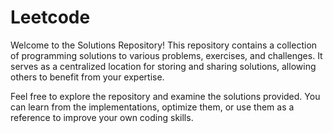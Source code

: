 # Leetcode

Welcome to the Solutions Repository! 
This repository contains a collection of programming solutions to various problems, exercises, and challenges. It serves as a centralized location for storing and sharing solutions, allowing others to benefit from your expertise.

Feel free to explore the repository and examine the solutions provided. You can learn from the implementations, optimize them, or use them as a reference to improve your own coding skills.

